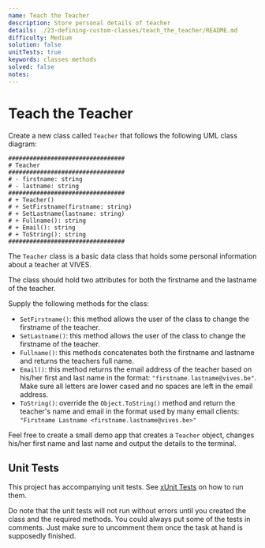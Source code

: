 ```yaml
---
name: Teach the Teacher
description: Store personal details of teacher
details: ./23-defining-custom-classes/teach_the_teacher/README.md
difficulty: Medium
solution: false
unitTests: true
keywords: classes methods
solved: false
notes:
---
```


# Teach the Teacher

Create a new class called `Teacher` that follows the following UML class diagram:

```text
#################################
# Teacher
#################################
# - firstname: string
# - lastname: string
#################################
# + Teacher()
# + SetFirstname(firstname: string)
# + SetLastname(lastname: string)
# + Fullname(): string
# + Email(): string
# + ToString(): string
#################################
```

The `Teacher` class is a basic data class that holds some personal information about a teacher at VIVES.

The class should hold two attributes for both the firstname and the lastname of the teacher.

Supply the following methods for the class:

* `SetFirstname()`: this method allows the user of the class to change the firstname of the teacher.
* `SetLastname()`: this method allows the user of the class to change the firstname of the teacher.
* `Fullname()`: this methods concatenates both the firstname and lastname and returns the teachers full name.
* `Email()`: this method returns the email address of the teacher based on his/her first and last name in the format: `"firstname.lastname@vives.be"`. Make sure all letters are lower cased and no spaces are left in the email address.
* `ToString()`: override the `Object.ToString()` method and return the teacher's name and email in the format used by many email clients: `"Firstname Lastname <firstname.lastname@vives.be>"`

Feel free to create a small demo app that creates a `Teacher` object, changes his/her first name and last name and output the details to the terminal.

## Unit Tests

This project has accompanying unit tests. See [xUnit Tests](/README.md#xunit-tests) on how to run them.

Do note that the unit tests will not run without errors until you created the class and the required methods. You could always put some of the tests in comments. Just make sure to uncomment them once the task at hand is supposedly finished.
